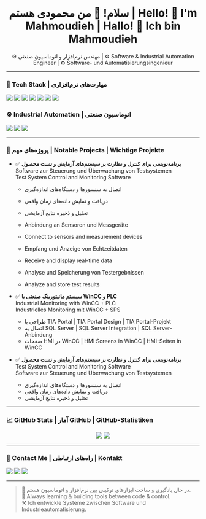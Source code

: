 <h1 align="center">سلام! 👋 من محمودی هستم | Hello! 👋 I'm Mahmoudieh | Hallo! 👋 Ich bin Mahmoudieh</h1>

<p align="center">
⚙️ مهندس نرم‌افزار و اتوماسیون صنعتی |  
⚙️ Software & Industrial Automation Engineer |  
⚙️ Software- und Automatisierungsingenieur
</p>

---

### 🚧 Tech Stack | مهارت‌های نرم‌افزاری

<p align="left">
  <img src="https://img.shields.io/badge/C%23-239120?style=for-the-badge&logo=c-sharp&logoColor=white" />
  <img src="https://img.shields.io/badge/.NET-512BD4?style=for-the-badge&logo=dotnet&logoColor=white" />
  <img src="https://img.shields.io/badge/WPF-68217A?style=for-the-badge&logo=.net&logoColor=white" />
  <img src="https://img.shields.io/badge/WinForms-007ACC?style=for-the-badge&logo=windows&logoColor=white" />
  <img src="https://img.shields.io/badge/SQL_Server-CC2927?style=for-the-badge&logo=microsoftsqlserver&logoColor=white" />
  <img src="https://img.shields.io/badge/Entity_Framework-5C2D91?style=for-the-badge&logo=ef&logoColor=white" />
  <img src="https://img.shields.io/badge/LINQ-512BD4?style=for-the-badge&logo=dotnet&logoColor=white" />
</p>

### ⚙️ Industrial Automation | اتوماسیون صنعتی

<p align="left">
  <img src="https://img.shields.io/badge/Siemens_PLC-0088CE?style=for-the-badge&logo=siemens&logoColor=white" />
  <img src="https://img.shields.io/badge/TIA_Portal-0088CE?style=for-the-badge&logo=siemens&logoColor=white" />
  <img src="https://img.shields.io/badge/WinCC-007ACC?style=for-the-badge&logo=windows&logoColor=white" />
</p>

---

### 📌 پروژه‌های مهم | Notable Projects | Wichtige Projekte

- ✅ **برنامه‌نویسی برای کنترل و نظارت بر سیستم‌های آزمایش و تست محصول**  
  Software zur Steuerung und Überwachung von Testsystemen  
  Test System Control and Monitoring Software

  - اتصال به سنسورها و دستگاه‌های اندازه‌گیری
  - دریافت و نمایش داده‌های زمان واقعی
  - تحلیل و ذخیره نتایج آزمایشی
  - Anbindung an Sensoren und Messgeräte
  - Connect to sensors and measurement devices
 
  - Empfang und Anzeige von Echtzeitdaten
  - Receive and display real-time data
 
  - Analyse und Speicherung von Testergebnissen
  - Analyze and store test results



- ✅ **سیستم مانیتورینگ صنعتی با WinCC و PLC**  
  Industrial Monitoring with WinCC + PLC  
  Industrielles Monitoring mit WinCC + SPS

  - طراحی با TIA Portal | TIA Portal Design | TIA Portal-Projekt  
  - اتصال به SQL Server | SQL Server Integration | SQL Server-Anbindung  
  - صفحات HMI در WinCC | HMI Screens in WinCC | HMI-Seiten in WinCC

- ✅ **برنامه‌نویسی برای کنترل و نظارت بر سیستم‌های آزمایش و تست محصول**  
  Test System Control and Monitoring Software  
  Software zur Steuerung und Überwachung von Testsystemen

  - اتصال به سنسورها و دستگاه‌های اندازه‌گیری  
  - دریافت و نمایش داده‌های زمان واقعی  
  - تحلیل و ذخیره نتایج آزمایشی

---

### 📈 GitHub Stats | آمار GitHub | GitHub-Statistiken

<p align="center">
  <img src="https://github-readme-stats.vercel.app/api?username=mahmmoudieh&show_icons=true&theme=radical" />
  <img src="https://github-readme-stats.vercel.app/api/top-langs/?username=mahmmoudieh&layout=compact&theme=radical" />
</p>

---

### 📢 Contact Me | راه‌های ارتباطی | Kontakt

<p align="left">
  <a href="mailto:your.email@example.com"><img src="https://img.shields.io/badge/Email-D14836?style=for-the-badge&logo=gmail&logoColor=white" /></a>
  <a href="https://linkedin.com/in/mahmmoudieh"><img src="https://img.shields.io/badge/LinkedIn-0A66C2?style=for-the-badge&logo=linkedin&logoColor=white" /></a>
  <a href="https://mahmmoudieh.com"><img src="https://img.shields.io/badge/Website-000000?style=for-the-badge&logo=google-chrome&logoColor=white" /></a>
</p>

---

> 🧐 در حال یادگیری و ساخت ابزارهای ترکیبی بین نرم‌افزار و اتوماسیون هستم.  
> 🚀 Always learning & building tools between code & control.  
> ⚒️ Ich entwickle Systeme zwischen Software und Industrieautomatisierung.


